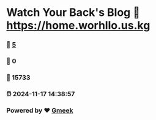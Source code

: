# Watch Your Back's Blog :link: https://home.worhllo.us.kg 
### :page_facing_up: [5](https://home.worhllo.us.kg/tag.html) 
### :speech_balloon: 0 
### :hibiscus: 15733 
### :alarm_clock: 2024-11-17 14:38:57 
### Powered by :heart: [Gmeek](https://github.com/Meekdai/Gmeek)
